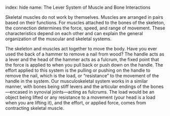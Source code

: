index: hide
name: The Lever System of Muscle and Bone Interactions

Skeletal muscles do not work by themselves. Muscles are arranged in pairs based on their functions. For muscles attached to the bones of the skeleton, the connection determines the force, speed, and range of movement. These characteristics depend on each other and can explain the general organization of the muscular and skeletal systems.

The skeleton and muscles act together to move the body. Have you ever used the back of a hammer to remove a nail from wood? The handle acts as a lever and the head of the hammer acts as a fulcrum, the fixed point that the force is applied to when you pull back or push down on the handle. The effort applied to this system is the pulling or pushing on the handle to remove the nail, which is the load, or “resistance” to the movement of the handle in the system. Our musculoskeletal system works in a similar manner, with bones being stiff levers and the articular endings of the bones—encased in synovial joints—acting as fulcrums. The load would be an object being lifted or any resistance to a movement (your head is a load when you are lifting it), and the effort, or applied force, comes from contracting skeletal muscle.
